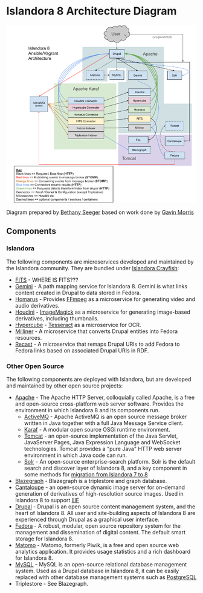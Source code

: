 # Islandora 8 Architecture Diagram
 
![Detailed diagram of the Islandora platform and its components](../assets/diagram.png)
 
Diagram prepared by [Bethany Seeger](https://github.com/bseeger) based on work done by [Gavin Morris](https://github.com/g7morris)
 
## Components
 
### Islandora 
 
The following components are microservices developed and maintained by the Islandora community. They are bundled under [Islandora Crayfish](https://github.com/Islandora/Crayfish):
 
* [FITS]() - WHERE IS FITS???
* [Gemini](https://github.com/Islandora/Crayfish/tree/dev/Gemini) - A path mapping service for Islandora 8.  Gemini is what links content created in Drupal to data stored in Fedora.
* [Homarus](https://github.com/Islandora/Crayfish/tree/dev/Homarus) - Provides [FFmpeg](https://www.ffmpeg.org/) as a microservice for generating video and audio derivatives.
* [Houdini](https://github.com/Islandora/Crayfish/tree/dev/Houdini) - [ImageMagick](https://www.imagemagick.org/script/index.php) as a microservice for generating image-based derivatives, including thumbnails.
* [Hypercube](https://github.com/Islandora/Crayfish/tree/dev/Hypercube) - [Tesseract](https://github.com/tesseract-ocr) as a microservice for OCR.
* [Milliner](https://github.com/Islandora/Crayfish/tree/dev/Milliner) - A microservice that converts Drupal entities into Fedora resources.
* [Recast](https://github.com/Islandora/Crayfish/tree/dev/Recast) - A microservice that remaps Drupal URIs to add Fedora to Fedora links based on associated Drupal URIs in RDF.
 
 
### Other Open Source 
 
The following components are deployed with Islandora, but are developed and maintained by other open source projects:
 
 
* [Apache](https://www.apache.org/) - The Apache HTTP Server, colloquially called Apache, is a free and open-source cross-platform web server software. Provides the environment in which Islandora 8 and its components run.
   * [ActiveMQ](https://activemq.apache.org/) - Apache ActiveMQ is an open source message broker written in Java together with a full Java Message Service client.
   * [Karaf](https://karaf.apache.org/) - A modular open source OSGi runtime environment.
   * [Tomcat](http://tomcat.apache.org/) - an open-source implementation of the Java Servlet, JavaServer Pages, Java Expression Language and WebSocket technologies. Tomcat provides a "pure Java" HTTP web server environment in which Java code can run.
   * [Solr](https://lucene.apache.org/solr/) - An open-source enterprise-search platform. Solr is the default search and discover layer of Islandora 8, and a key component in some methods for [migration from Islandora 7 to 8](https://github.com/Islandora-devops/migrate_7x_claw) 
* [Blazegraph](https://blazegraph.com/) - Blazegraph is a triplestore and graph database.
* [Cantaloupe](https://cantaloupe-project.github.io/) - an open-source dynamic image server for on-demand generation of derivatives of high-resolution source images. Used in Islandora 8 to support [IIIF](https://iiif.io/)
* [Drupal](https://www.drupal.org/) - Drupal is an open source content management system, and the heart of Islandora 8. All user and site-building aspects of Islandora 8 are experienced through Drupal as a graphical user interface.
* [Fedora](https://wiki.lyrasis.org/display/FF/Fedora+Repository+Home) - A robust, modular, open source repository system for the management and dissemination of digital content. The default smart storage for Islandora 8.
* [Matomo](https://matomo.org/) - Matomo, formerly Piwik, is a free and open source web analytics application. It provides usage statistics and a rich dashboard for Islandora 8.
* [MySQL](https://www.mysql.com/) - MySQL is an open-source relational database management system. Used as a Drupal database in Islandora 8, it can be easily replaced with other database management systems such as [PostgreSQL](https://www.postgresql.org/)
* Triplestore - See Blazegraph.
